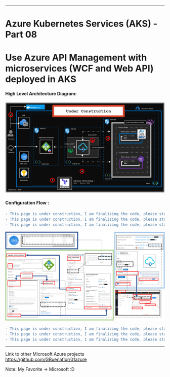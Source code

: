 ----------------------------------------------------------
# Azure Kubernetes Services (AKS) - Part 08
# Use Azure API Management with microservices (WCF and Web API) deployed in AKS
 
 
#### High Level Architecture Diagram:


![Image description](https://github.com/GBuenaflor/01azure-aks-apimanagement/blob/master/Images/GB-AKS-API02.png)


#### Configuration Flow :

```diff
- This page is under construction, I am finalizing the code, please stay tuned.
- This page is under construction, I am finalizing the code, please stay tuned.
- This page is under construction, I am finalizing the code, please stay tuned.

```


![Image description](https://github.com/GBuenaflor/01azure-aks-apimanagement/blob/master/Images/GB-AKS-API03.png)



```diff
- This page is under construction, I am finalizing the code, please stay tuned.
- This page is under construction, I am finalizing the code, please stay tuned.
- This page is under construction, I am finalizing the code, please stay tuned.

```


------------------------------------------------------------------------------
 


 
Link to other Microsoft Azure projects
https://github.com/GBuenaflor/01azure
 


Note: My Favorite -> Microsoft :D
